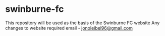 # swinburne-fc 
This repository will be used as the basis of the Swinburne FC website
Any changes to website required email - jonoleibel96@gmail.com

